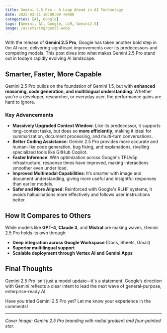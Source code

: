 ```yaml
---
title: Gemini 2.5 Pro – A Leap Ahead in AI Technology
date: 2025-03-31 10:00:00 +0400
categories: [AI, Google]
tags: [Gemini, AI, Google, LLM, Gemini2.5]
image: /assets/img/gem25.webp
---
```


With the release of **Gemini 2.5 Pro**, Google has taken another bold step in the AI race, delivering significant improvements over its predecessors and competing models. This post dives into what makes Gemini 2.5 Pro stand out in today’s rapidly evolving AI landscape.

## Smarter, Faster, More Capable

Gemini 2.5 Pro builds on the foundation of Gemini 1.5, but with **enhanced reasoning, code generation, and multilingual understanding**. Whether you're a developer, researcher, or everyday user, the performance gains are hard to ignore.

### Key Advancements

- **Massively Upgraded Context Window**: Like its predecessor, it supports long-context tasks, but does so **more efficiently**, making it ideal for summarization, document processing, and multi-turn conversations.
- **Better Coding Assistance**: Gemini 2.5 Pro provides more accurate and human-like code generation, bug fixing, and explanations, rivalling specialized tools like GitHub Copilot.
- **Faster Inference**: With optimization across Google's TPUv5p infrastructure, response times have improved, making interactions smoother even under load.
- **Improved Multimodal Capabilities**: It’s smarter with image and document understanding, giving more useful and insightful responses than earlier models.
- **Safer and More Aligned**: Reinforced with Google's RLHF systems, it avoids hallucinations more effectively and follows user instructions better.

## How It Compares to Others

While models like **GPT-4**, **Claude 3**, and **Mistral** are making waves, Gemini 2.5 Pro holds its own through:

- **Deep integration across Google Workspace** (Docs, Sheets, Gmail)
- **Superior multilingual support**
- **Scalable deployment through Vertex AI and Gemini Apps**

## Final Thoughts

Gemini 2.5 Pro isn’t just a model update—it's a statement. Google’s direction with Gemini reflects a clear intent to lead the next wave of general-purpose, enterprise-ready AI.

Have you tried Gemini 2.5 Pro yet? Let me know your experience in the comments!

---

*Cover Image: Gemini 2.5 Pro branding with radial gradient and four-pointed star.*
